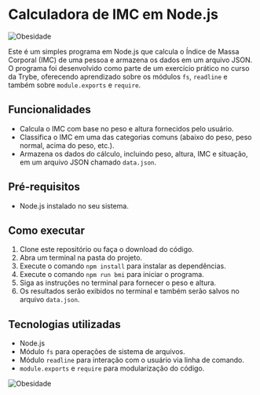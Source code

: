 # Calculadora de IMC em Node.js

![Obesidade](https://www.saudebemestar.pt/media/89347/obesidade.jpg)

Este é um simples programa em Node.js que calcula o Índice de Massa Corporal (IMC) de uma pessoa e armazena os dados em um arquivo JSON. O programa foi desenvolvido como parte de um exercício prático no curso da Trybe, oferecendo aprendizado sobre os módulos `fs`, `readline` e também sobre `module.exports` e `require`.

## Funcionalidades

- Calcula o IMC com base no peso e altura fornecidos pelo usuário.
- Classifica o IMC em uma das categorias comuns (abaixo do peso, peso normal, acima do peso, etc.).
- Armazena os dados do cálculo, incluindo peso, altura, IMC e situação, em um arquivo JSON chamado `data.json`.

## Pré-requisitos

- Node.js instalado no seu sistema.

## Como executar

1. Clone este repositório ou faça o download do código.
2. Abra um terminal na pasta do projeto.
3. Execute o comando `npm install` para instalar as dependências.
4. Execute o comando `npm run bmi` para iniciar o programa.
5. Siga as instruções no terminal para fornecer o peso e altura.
6. Os resultados serão exibidos no terminal e também serão salvos no arquivo `data.json`.

## Tecnologias utilizadas

- Node.js
- Módulo `fs` para operações de sistema de arquivos.
- Módulo `readline` para interação com o usuário via linha de comando.
- `module.exports` e `require` para modularização do código.

![Obesidade](https://hypescience.com/wp-content/uploads/2015/08/obesidade-mitos.gif)

